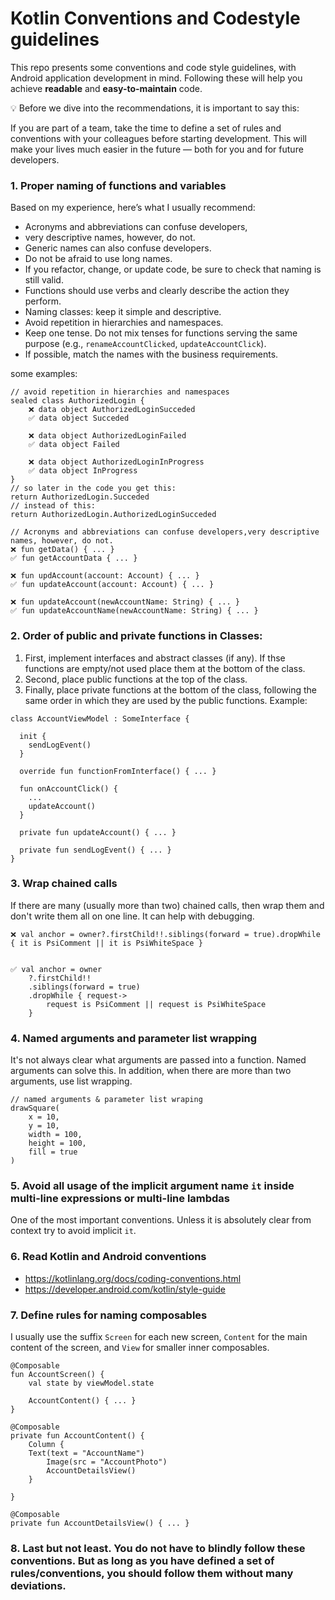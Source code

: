 # Kotlin Conventions and Codestyle guidelines
This repo presents some conventions and code style guidelines, with Android application development in mind.
Following these will help you achieve **readable** and **easy-to-maintain** code.

💡 Before we dive into the recommendations, it is important to say this:

If you are part of a team, take the time to define a set of rules and conventions with your colleagues before starting development.
This will make your lives much easier in the future — both for you and for future developers.


### 1. Proper naming of functions and variables
Based on my experience, here’s what I usually recommend:
- Acronyms and abbreviations can confuse developers,
- very descriptive names, however, do not.
- Generic names can also confuse developers.
- Do not be afraid to use long names.
- If you refactor, change, or update code, be sure to check that naming is still valid.
- Functions should use verbs and clearly describe the action they perform.
- Naming classes: keep it simple and descriptive.
- Avoid repetition in hierarchies and namespaces.
- Keep one tense. Do not mix tenses for functions serving the same purpose (e.g., `renameAccountClicked`, `updateAccountClick`).
- If possible, match the names with the business requirements.

some examples:

```
// avoid repetition in hierarchies and namespaces
sealed class AuthorizedLogin {
    ❌ data object AuthorizedLoginSucceded
    ✅ data object Succeded

    ❌ data object AuthorizedLoginFailed
    ✅ data object Failed

    ❌ data object AuthorizedLoginInProgress
    ✅ data object InProgress
}
// so later in the code you get this:
return AuthorizedLogin.Succeded 
// instead of this:
return AuthorizedLogin.AuthorizedLoginSucceded

// Acronyms and abbreviations can confuse developers,very descriptive names, however, do not.
❌ fun getData() { ... }
✅ fun getAccountData { ... }

❌ fun updAccount(account: Account) { ... }
✅ fun updateAccount(account: Account) { ... }

❌ fun updateAccount(newAccountName: String) { ... }
✅ fun updateAccountName(newAccountName: String) { ... }
```

### 2. Order of public and private functions in Classes:
1. First, implement interfaces and abstract classes (if any). If thse functions are empty/not used place them at the bottom of the class.
2. Second, place public functions at the top of the class.
3. Finally, place private functions at the bottom of the class, following the same order in which they are used by the public functions.
Example:
```
class AccountViewModel : SomeInterface {

  init {
    sendLogEvent()
  }

  override fun functionFromInterface() { ... }

  fun onAccountClick() {
    ...
    updateAccount()
  }

  private fun updateAccount() { ... }

  private fun sendLogEvent() { ... }
}
```

### 3. Wrap chained calls
If there are many (usually more than two) chained calls, then wrap them and don't write them all on one line. It can help with debugging.
```
❌ val anchor = owner?.firstChild!!.siblings(forward = true).dropWhile { it is PsiComment || it is PsiWhiteSpace } 


✅ val anchor = owner
    ?.firstChild!!
    .siblings(forward = true)
    .dropWhile { request->
        request is PsiComment || request is PsiWhiteSpace 
    }
```

### 4. Named arguments and parameter list wrapping
It's not always clear what arguments are passed into a function. Named arguments can solve this.
In addition, when there are more than two arguments, use list wrapping.
```
// named arguments & parameter list wraping
drawSquare(
	x = 10,
	y = 10,
	width = 100,
	height = 100,
	fill = true
)
```

### 5. Avoid all usage of the implicit argument name `it` inside multi-line expressions or multi-line lambdas
One of the most important conventions. Unless it is absolutely clear from context try to avoid implicit `it`.

### 6. Read Kotlin and Android conventions
- https://kotlinlang.org/docs/coding-conventions.html
- https://developer.android.com/kotlin/style-guide

### 7. Define rules for naming composables
I usually use the suffix `Screen` for each new screen, `Content` for the main content of the screen, and `View` for smaller inner composables.

```
@Composable
fun AccountScreen() {
    val state by viewModel.state

    AccountContent() { ... }
}

@Composable
private fun AccountContent() {
    Column {
	Text(text = "AccountName")
        Image(src = "AccountPhoto")
        AccountDetailsView()
    }
     
}

@Composable
private fun AccountDetailsView() { ... }
```

### 8. Last but not least. You do not have to blindly follow these conventions. But as long as you have defined a set of rules/conventions, you should follow them without many deviations.




